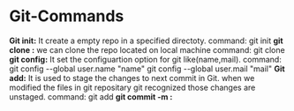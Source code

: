 # Git-Commands
**Git init:** It create a empty repo in a specified directoty.
command:
git init
**git clone :** we can clone the repo located on local machine
command:
git clone <repo url >
**git config:** It set the configuartion option for git like(name,mail). 
command:
git config --global user.name "name"
git config --global user.mail "mail"
**Git add:** It is used to stage the changes to next commit in Git. when we modified the files in git repositary git recognized those changes are unstaged.
command:
git add <file>
**git commit -m :** 
